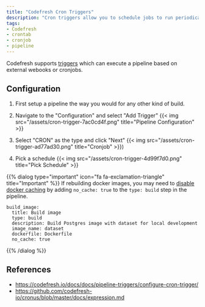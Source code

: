 ```yaml
---
title: "Codefresh Cron Triggers"
description: "Cron triggers allow you to schedule jobs to run periodically using a cron-style time specifier."
tags:
- Codefresh
- crontab
- cronjob
- pipeline
---
```


Codefresh supports [triggers](https://codefresh.io/docs/docs/pipeline-triggers/introduction-triggers/) which can execute a pipeline based on external webooks or cronjobs.

## Configuration

1. First setup a pipeline the way you would for any other kind of build.

2. Navigate to the "Configuration" and select "Add Trigger"
{{< img src="/assets/cron-trigger-7ac0cd4f.png" title="Pipeline Configuration" >}}

3. Select "CRON" as the type and click "Next"
{{< img src="/assets/cron-trigger-ad77ad30.png" title="Cronjob" >}})

4. Pick a schedule
{{< img src="/assets/cron-trigger-4d99f7d0.png" title="Pick Schedule" >}}

{{% dialog type="important" icon="fa fa-exclamation-triangle" title="Important" %}}
If rebuilding docker images, you may need to [disable docker caching](https://codefresh.io/docs/docs/troubleshooting/common-issues/disabling-codefresh-caching-mechanisms/) by adding `no_cache: true` to the `type: build` step in the pipeline.

```
build_image:
  title: Build image
  type: build
  description: Build Postgres image with dataset for local development
  image_name: dataset
  dockerfile: Dockerfile
  no_cache: true
```

{{% /dialog %}}

## References

- https://codefresh.io/docs/docs/pipeline-triggers/configure-cron-trigger/
- https://github.com/codefresh-io/cronus/blob/master/docs/expression.md
